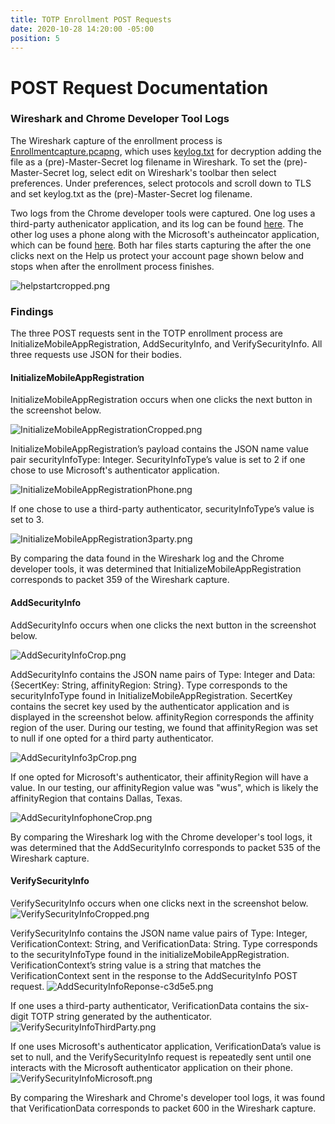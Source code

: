 ```yaml
---
title: TOTP Enrollment POST Requests
date: 2020-10-28 14:20:00 -05:00
position: 5
---
```


# POST Request Documentation

### Wireshark and Chrome Developer Tool Logs

The Wireshark capture of the enrollment process is [Enrollmentcapture.pcapng](/uploads/Enrollmentcapture.pcapng), which uses [keylog.txt](/uploads/keylog.txt) for decryption adding the file as a (pre)-Master-Secret log filename in Wireshark. To set the (pre)-Master-Secret log, select edit on Wireshark's toolbar then select preferences. Under preferences, select protocols and scroll down to TLS and set keylog.txt as the (pre)-Master-Secret log filename.

Two logs from the Chrome developer tools were captured. One log uses a third-party authenicator application, and its log can be found [here](/uploads/3rdPartyEnrollment.har). The other log uses a phone along with the Microsoft's autheincator application, which can be found [here](/uploads/MicrosoftauthenticatorEnrollment.har). Both har files starts capturing the after the one clicks next on the Help us protect your account page shown below and stops when after the enrollment process finishes.

![helpstartcropped.png](/uploads/helpstartcropped.png)

### Findings

The three POST requests sent in the TOTP enrollment process are InitializeMobileAppRegistration, AddSecurityInfo, and VerifySecurityInfo. All three requests use JSON for their bodies.


#### InitializeMobileAppRegistration
InitializeMobileAppRegistration occurs when one clicks the next button in the screenshot below.

![InitializeMobileAppRegistrationCropped.png](/uploads/InitializeMobileAppRegistrationCropped.png)

InitializeMobileAppRegistration’s payload contains the JSON name value pair securityInfoType: Integer. SecurityInfoType’s value is set to 2 if one chose to use Microsoft's authenticator application.

![InitializeMobileAppRegistrationPhone.png](/uploads/InitializeMobileAppRegistrationPhone.png)

If one chose to use a third-party authenticator, securityInfoType’s value is set to 3.

![InitializeMobileAppRegistration3party.png](/uploads/InitializeMobileAppRegistration3party.png)

By comparing the data found in the Wireshark log and the Chrome developer tools, it was determined that InitializeMobileAppRegistration corresponds to packet 359 of the Wireshark capture.

#### AddSecurityInfo
AddSecurityInfo occurs when one clicks the next button in the screenshot below.

![AddSecurityInfoCrop.png](/uploads/AddSecurityInfoCrop.png)

AddSecurityInfo contains the JSON name pairs of Type: Integer and Data: {SecertKey: String, affinityRegion: String}. Type corresponds to the securityInfoType found in InitializeMobileAppRegistration. SecertKey contains the secret key used by the authenticator application and is displayed in the screenshot below. affinityRegion corresponds the affinity region of the user. During our testing, we found that affinityRegion was set to null if one opted for a third party authenticator.

![AddSecurityInfo3pCrop.png](/uploads/AddSecurityInfo3pCrop.png)

If one opted for  Microsoft's authenticator, their affinityRegion will have a value. In our testing, our affinityRegion value was "wus", which is likely the affinityRegion that contains Dallas, Texas.

![AddSecurityInfophoneCrop.png](/uploads/AddSecurityInfophoneCrop.png)

By comparing the Wireshark log with the Chrome developer's tool logs, it was determined that the   AddSecurityInfo corresponds to packet 535 of the Wireshark capture.


#### VerifySecurityInfo
VerifySecurityInfo occurs when one clicks next in the screenshot below.
![VerifySecurityInfoCropped.png](/uploads/VerifySecurityInfoCropped.png)

VerifySecurityInfo contains the JSON name value pairs of Type: Integer, VerificationContext: String, and VerificationData: String. Type corresponds to the securityInfoType found in the initializeMobileAppRegistration.  VerificationContext’s string value is a string that matches the VerificationContext sent in the response to the AddSecurityInfo POST request.
![AddSecurityInfoReponse-c3d5e5.png](/uploads/AddSecurityInfoReponse-c3d5e5.png)

If one uses a third-party authenticator, VerificationData contains the six-digit TOTP string generated by the authenticator.
![VerifySecurityInfoThirdParty.png](/uploads/VerifySecurityInfoThirdParty.png)

If one uses Microsoft's authenticator application, VerificationData’s value is set to null, and the VerifySecurityInfo request is repeatedly sent until one interacts with the Microsoft authenticator application on their phone.
![VerifySecurityInfoMicrosoft.png](/uploads/VerifySecurityInfoMicrosoft.png)

By comparing the Wireshark and Chrome's developer tool logs, it was found that  VerificationData corresponds to packet 600 in the Wireshark capture.
